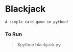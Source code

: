 Blackjack
=========
`A simple card game in python!`

<h3>To Run</h3>

<blockquote>$python blackjack.py</blockquote>
